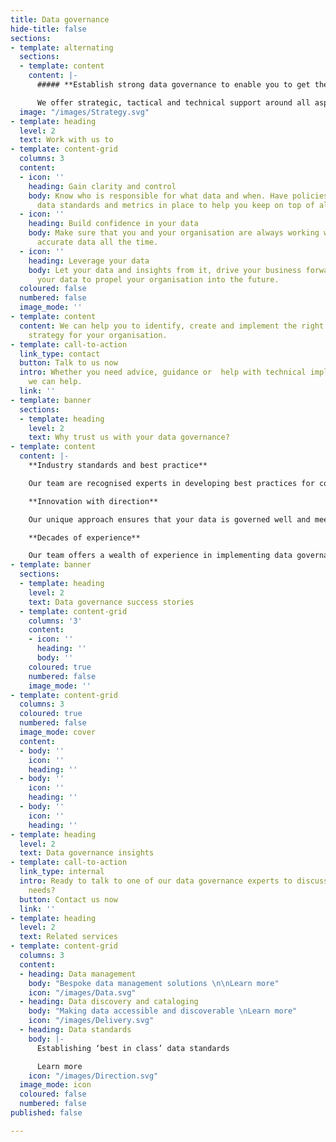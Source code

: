 ```yaml
---
title: Data governance
hide-title: false
sections:
- template: alternating
  sections:
  - template: content
    content: |-
      ##### **Establish strong data governance to enable you to get the best value out of your data**

      We offer strategic, tactical and technical support around all aspects of data governance.
  image: "/images/Strategy.svg"
- template: heading
  level: 2
  text: Work with us to
- template: content-grid
  columns: 3
  content:
  - icon: ''
    heading: Gain clarity and control
    body: Know who is responsible for what data and when. Have policies, processes,
      data standards and metrics in place to help you keep on top of all your data.
  - icon: ''
    heading: Build confidence in your data
    body: Make sure that you and your organisation are always working with high quality,
      accurate data all the time.
  - icon: ''
    heading: Leverage your data
    body: Let your data and insights from it, drive your business forwards. Trust
      your data to propel your organisation into the future.
  coloured: false
  numbered: false
  image_mode: ''
- template: content
  content: We can help you to identify, create and implement the right data governance
    strategy for your organisation.
- template: call-to-action
  link_type: contact
  button: Talk to us now
  intro: Whether you need advice, guidance or  help with technical implementation,
    we can help.
  link: ''
- template: banner
  sections:
  - template: heading
    level: 2
    text: Why trust us with your data governance?
- template: content
  content: |-
    **Industry standards and best practice**

    Our team are recognised experts in developing best practices for companies and governments. We apply industry standard models and responsibilities so that you benefit from our tried and tested methods.

    **Innovation with direction**

    Our unique approach ensures that your data is governed well and meets all compliance requirements, whilst also exploring the best and most innovative ways to harness your data. Explore the possibilities with confidence and control, and be guided at every step of the way.

    **Decades of experience**

    Our team offers a wealth of experience in implementing data governance across organisations. We can help you through the earliest phases of data governance, right through to creating an ongoing roadmap for the future.
- template: banner
  sections:
  - template: heading
    level: 2
    text: Data governance success stories
  - template: content-grid
    columns: '3'
    content:
    - icon: ''
      heading: ''
      body: ''
    coloured: true
    numbered: false
    image_mode: ''
- template: content-grid
  columns: 3
  coloured: true
  numbered: false
  image_mode: cover
  content:
  - body: ''
    icon: ''
    heading: ''
  - body: ''
    icon: ''
    heading: ''
  - body: ''
    icon: ''
    heading: ''
- template: heading
  level: 2
  text: Data governance insights
- template: call-to-action
  link_type: internal
  intro: Ready to talk to one of our data governance experts to discuss your specific
    needs?
  button: Contact us now
  link: ''
- template: heading
  level: 2
  text: Related services
- template: content-grid
  columns: 3
  content:
  - heading: Data management
    body: "Bespoke data management solutions \n\nLearn more"
    icon: "/images/Data.svg"
  - heading: Data discovery and cataloging
    body: "Making data accessible and discoverable \nLearn more"
    icon: "/images/Delivery.svg"
  - heading: Data standards
    body: |-
      Establishing ‘best in class’ data standards

      Learn more
    icon: "/images/Direction.svg"
  image_mode: icon
  coloured: false
  numbered: false
published: false

---
```

